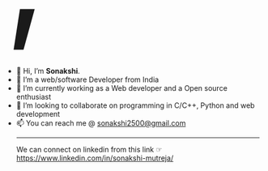 <span style="font-size:290px;">,
- 👋 Hi, I’m <b>Sonakshi</b>.
- 👀 I’m a web/software Developer from India
- 🌱 I’m currently working as a Web developer and a Open source enthusiast
- 💞️ I’m looking to collaborate on programming in C/C++, Python and web development
- 📫 You can reach me @ sonakshi2500@gmail.com
<br><hr>
We can connect on linkedin from this link ☞
https://www.linkedin.com/in/sonakshi-mutreja/


</span>

